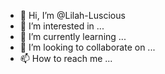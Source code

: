 - 👋 Hi, I’m @Lilah-Luscious
- 👀 I’m interested in ...
- 🌱 I’m currently learning ...
- 💞️ I’m looking to collaborate on ...
- 📫 How to reach me ...

<!---
Lilah-Luscious/Lilah-Luscious is a ✨ special ✨ repository because its `README.md` (this file) appears on your GitHub profile.
You can click the Preview link to take a look at your changes.
--->

